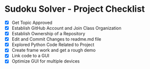 # Sudoku Solver - Project Checklist
- [x] Get Topic Approved
- [x] Establish GitHub Account and Join Class Organization
- [x] Establish Ownership of a Repository
- [x] Edit and Commit Changes to readme.md file
- [x] Explored Python Code Related to Project
- [x] Create frame work and get a rough demo 
- [x] Link code to a GUI
- [x] Optimize GUI for multiple devices